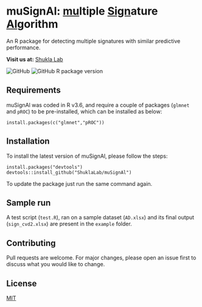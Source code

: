 # muSignAl: <ins>mu</ins>ltiple <ins>Sign</ins>ature <ins>Al</ins>gorithm
An R package for detecting multiple signatures with similar predictive performance.

**Visit us at:** [Shukla Lab](https://shuklalab.github.io/)

![GitHub](https://img.shields.io/github/license/ShuklaLab/muSignAl)
![GitHub R package version](https://img.shields.io/github/r-package/v/ShuklaLab/muSignAl)

## Requirements

muSignAl was coded in R v3.6, and require a couple of packages (`glmnet` and `pROC`) to be pre-installed, which can be installed as below:

```
install.packages(c("glmnet","pROC"))
```

## Installation

To install the latest version of muSignAl, please follow the steps:

```
install.packages("devtools")
devtools::install_github("ShuklaLab/muSignAl")
```

To update the package just run the same command again.

## Sample run

A test script (`test.R`), ran on a sample dataset (`AD.xlsx`) and its final output (`sign_cvd2.xlsx`) are present in the `example` folder.

## Contributing
Pull requests are welcome. For major changes, please open an issue first to discuss what you would like to change.

## License
[MIT](https://choosealicense.com/licenses/mit/)
